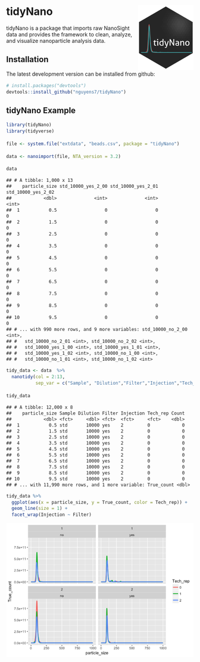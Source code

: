 tidyNano <img src="man/figures/tidyNano.png" align="right" width = 150/>
========================================================================

tidyNano is a package that imports raw NanoSight data and provides the framework to clean, analyze, and visualize nanoparticle analysis data.

Installation
------------

The latest development version can be installed from github:

``` r
# install.packages("devtools")
devtools::install_github("nguyens7/tidyNano")
```

tidyNano Example
----------------

``` r
library(tidyNano)
library(tidyverse)

file <- system.file("extdata", "beads.csv", package = "tidyNano")

data <- nanoimport(file, NTA_version = 3.2)  

data
```

    ## # A tibble: 1,000 x 13
    ##    particle_size std_10000_yes_2_00 std_10000_yes_2_01 std_10000_yes_2_02
    ##            <dbl>              <int>              <int>              <int>
    ##  1           0.5                  0                  0                  0
    ##  2           1.5                  0                  0                  0
    ##  3           2.5                  0                  0                  0
    ##  4           3.5                  0                  0                  0
    ##  5           4.5                  0                  0                  0
    ##  6           5.5                  0                  0                  0
    ##  7           6.5                  0                  0                  0
    ##  8           7.5                  0                  0                  0
    ##  9           8.5                  0                  0                  0
    ## 10           9.5                  0                  0                  0
    ## # ... with 990 more rows, and 9 more variables: std_10000_no_2_00 <int>,
    ## #   std_10000_no_2_01 <int>, std_10000_no_2_02 <int>,
    ## #   std_10000_yes_1_00 <int>, std_10000_yes_1_01 <int>,
    ## #   std_10000_yes_1_02 <int>, std_10000_no_1_00 <int>,
    ## #   std_10000_no_1_01 <int>, std_10000_no_1_02 <int>

``` r
tidy_data <- data  %>% 
  nanotidy(col = 2:13, 
           sep_var = c("Sample", "Dilution","Filter","Injection","Tech_rep"))

tidy_data
```

    ## # A tibble: 12,000 x 8
    ##    particle_size Sample Dilution Filter Injection Tech_rep Count
    ##            <dbl> <fct>     <dbl> <fct>  <fct>     <fct>    <dbl>
    ##  1           0.5 std       10000 yes    2         0            0
    ##  2           1.5 std       10000 yes    2         0            0
    ##  3           2.5 std       10000 yes    2         0            0
    ##  4           3.5 std       10000 yes    2         0            0
    ##  5           4.5 std       10000 yes    2         0            0
    ##  6           5.5 std       10000 yes    2         0            0
    ##  7           6.5 std       10000 yes    2         0            0
    ##  8           7.5 std       10000 yes    2         0            0
    ##  9           8.5 std       10000 yes    2         0            0
    ## 10           9.5 std       10000 yes    2         0            0
    ## # ... with 11,990 more rows, and 1 more variable: True_count <dbl>

``` r
tidy_data %>% 
  ggplot(aes(x = particle_size, y = True_count, color = Tech_rep)) +
  geom_line(size = 1) +
  facet_wrap(Injection ~ Filter)
```

![](README_files/figure-markdown_github/unnamed-chunk-3-1.png)
